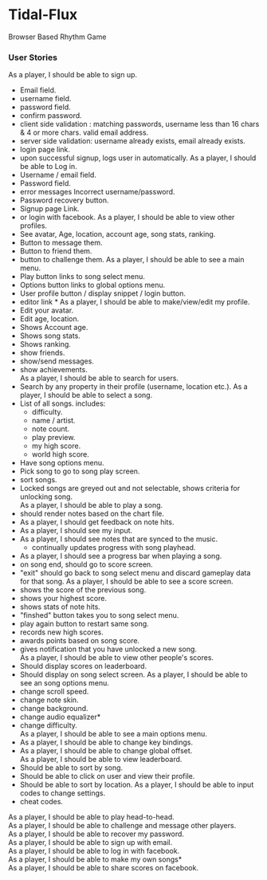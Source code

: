 # Tidal-Flux
Browser Based Rhythm Game


### User Stories
As a player, I should be able to sign up.  
  - Email field.
  - username field.
  - password field.
  - confirm password.
  - client side validation : matching passwords, username less than 16 chars & 4 or more chars. valid email address.
  - server side validation: username already exists, email already exists.
  - login page link.
  - upon successful signup, logs user in automatically.
As a player, I should be able to Log in.  
  - Username / email field.
  - Password field.
  - error messages Incorrect username/password.
  - Password recovery button.
  - Signup page Link.
  - or login with facebook. 
As a player, I should be able to view other profiles.  
  - See avatar, Age, location, account age, song stats, ranking.  
  - Button to message them.
  - Button to friend them. 
  - button to challenge them.
As a player, I should be able to see a main menu.
  - Play button links to song select menu. 
  - Options button links to global options menu. 
  - User profile button / display snippet / login button.  
  - editor link *
As a player, I should be able to make/view/edit my profile.  
  - Edit your avatar.  
  - Edit age, location.  
  - Shows Account age.  
  - Shows song stats.  
  - Shows ranking.  
  - show friends.  
  - show/send messages.  
  - show achievements.  
As a player, I should be able to search for users.
  - Search by any property in their profile (username, location etc.). 
As a player, I should be able to select a song. 
  - List of all songs.
    includes: 
    - difficulty.
    - name / artist.
    - note count.
    - play preview.
    - my high score.
    - world high score.
  - Have song options menu.
  - Pick song to go to song play screen.
  - sort songs.
  - Locked songs are greyed out and not selectable, shows criteria for unlocking song.  
As a player, I should be able to play a song.  
  - should render notes based on the chart file.      
  - As a player, I should get feedback on note hits.  
  - As a player, I should see my input.   
  - As a player, I should see notes that are synced to the music.   
    - continually updates progress with song playhead.    
  - As a player, I should see a progress bar when playing a song.   
  - on song end, should go to score screen.  
  - "exit" should go back to song select menu and discard gameplay data for that song.
As a player, I should be able to see a score screen.  
  - shows the score of the previous song.  
  - shows your highest score.  
  - shows stats of note hits.  
  - "finshed" button takes you to song select menu.  
  - play again button to restart same song.   
  - records new high scores.
  - awards points based on song score.  
  - gives notification that you have unlocked a new song.  
As a player, I should be able to view other people's scores.  
  - Should display scores on leaderboard.
  - Should display on song select screen.
As a player, I should be able to see an song options menu.  
  - change scroll speed.
  - change note skin.
  - change background.
  - change audio equalizer*
  - change difficulty.  
As a player, I should be able to see a main options menu. 
  - As a player, I should be able to change key bindings.  
  - As a player, I should be able to change global offset.  
As a player, I should be able to view leaderboard.
  - Should be able to sort by song. 
  - Should be able to click on user and view their profile.
  - Should be able to sort by location. 
As a player, I should be able to input codes to change settings.    
  - cheat codes. 

As a player, I should be able to play head-to-head.  
As a player, I should be able to challenge and message other players.  
As a player, I should be able to recover my password.  
As a player, I should be able to sign up with email.  
As a player, I should be able to log in with facebook.  
As a player, I should be able to make my own songs*    
As a player, I should be able to share scores on facebook.    